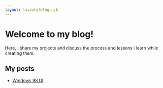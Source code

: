 ```yaml
---
layout: layouts/blog.njk
---
```


# Welcome to my blog!

Here, I share my projects and discuss the process and lessons I learn while creating them.

## My posts

- [Windows 98 UI](/blog/blogs/1/1.md)

